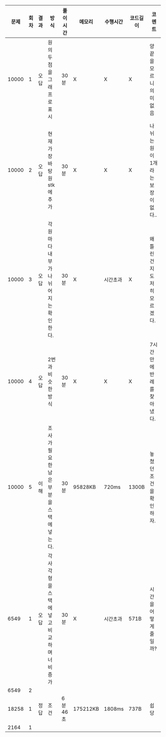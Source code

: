 | 문제  | 회차 | 결과 | 방식                                      | 풀이시간 | 메모리   | 수행시간 | 코드길이 | 코멘트                            |
| ----- | ---- | ---- | ----------------------------------------- | -------- | -------- | -------- | -------- | --------------------------------- |
| 10000 | 1    | 오답 | 원의 두 점을 그래프로 표시                | 30분     | X        | X        | X        | 양끝을 모르니 의미없음            |
| 10000 | 2    | 오답 | 현재 가장 바탕원 stk에 추가               | 30분     | X        | X        | X        | 나뉘는 원이 1개라는 보장이 없다.. |
| 10000 | 3    | 오답 | 각 원마다 내부가 나뉘어지는 확인한다.     | 30분     | X        | 시간초과 | X        | 왜 틀린건지 도저히 모르겠다.      |
| 10000 | 4    | 오답 | 2번과 비슷한 방식                         | 30분     | X        | X        | X        | 7시간만에 반례를 찾아냈다.        |
| 10000 | 5    | 이해 | 조사가 필요한 남은부분을 스택에 넣는다.   | 30분     | 95828KB  | 720ms    | 1300B    | 놓쳤던 조건을 확인하자.           |
| 6549  | 1    | 오답 | 각 사각형을 스택에 넣고 비교하며 너비증가 | 30분     | X        | 시간초과 | 571B     | 시간을 어떻게 줄일까?             |
| 6549  | 2    |      |                                           |          |          |          |          |                                   |
| 18258 | 1    | 정답 | 조건                                      | 6분 46초 | 175212KB | 1808ms   | 737B     | 쉽당                              |
| 2164  | 1    |      |                                           |          |          |          |          |                                   |

